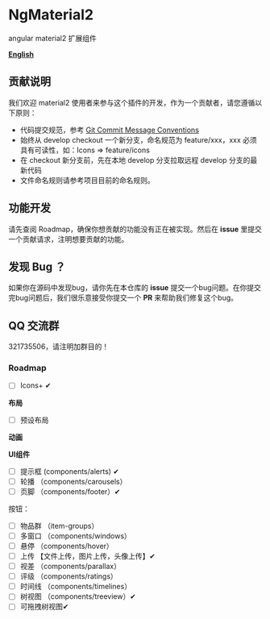 # NgMaterial2

angular  material2 扩展组件

**[English](README.md)**


## 贡献说明

我们欢迎 material2 使用者来参与这个插件的开发，作为一个贡献者，请您遵循以下原则：

- 代码提交规范，参考 [Git Commit Message Conventions](https://docs.google.com/document/d/1QrDFcIiPjSLDn3EL15IJygNPiHORgU1_OOAqWjiDU5Y/edit#)
- 始终从 develop checkout 一个新分支，命名规范为 feature/xxx，xxx 必须具有可读性，如：Icons => feature/icons
- 在 checkout 新分支前，先在本地 develop 分支拉取远程 develop 分支的最新代码
- 文件命名规则请参考项目目前的命名规则。

## 功能开发

请先查阅 Roadmap，确保你想贡献的功能没有正在被实现。然后在 **issue** 里提交一个贡献请求，注明想要贡献的功能。

## 发现 Bug ？

如果你在源码中发现bug，请你先在本仓库的 **issue** 提交一个bug问题。在你提交完bug问题后，我们很乐意接受你提交一个 **PR** 来帮助我们修复这个bug。

## QQ 交流群

321735506，请注明加群目的！

### Roadmap

- [ ] Icons+ ✔

**布局**

- [ ] 预设布局 

**动画**


**UI组件**

- [ ] 提示框 (components/alerts) ✔
- [ ] 轮播 （components/carousels）
- [ ] 页脚 （components/footer）✔

按钮：

- [ ] 物品群 （item-groups）
- [ ] 多窗口 （components/windows）    
- [ ] 悬停 （components/hover）
- [ ] 上传 【文件上传，图片上传，头像上传】✔
- [ ] 视差 （components/parallax）
- [ ] 评级 （components/ratings）
- [ ] 时间线 （components/timelines）
- [ ] 树视图 （components/treeview）✔
- [ ] 可拖拽树视图✔

